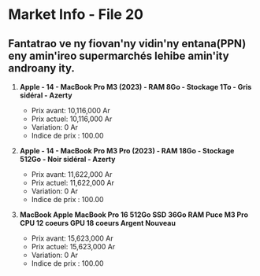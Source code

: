 # Market Info - File 20

## Fantatrao ve ny fiovan'ny vidin'ny entana(PPN) eny amin'ireo supermarchés lehibe amin'ity androany ity.

1. **Apple - 14 - MacBook Pro M3 (2023) - RAM 8Go - Stockage 1To - Gris sidéral - Azerty**
   - Prix avant: 10,116,000 Ar
   - Prix actuel: 10,116,000 Ar
   - Variation: 0 Ar
   - Indice de prix : 100.00

2. **Apple - 14 - MacBook Pro M3 Pro (2023) - RAM 18Go - Stockage 512Go - Noir sidéral - Azerty**
   - Prix avant: 11,622,000 Ar
   - Prix actuel: 11,622,000 Ar
   - Variation: 0 Ar
   - Indice de prix : 100.00

3. **MacBook Apple MacBook Pro 16 512Go SSD 36Go RAM Puce M3 Pro CPU 12 coeurs GPU 18 coeurs Argent Nouveau**
   - Prix avant: 15,623,000 Ar
   - Prix actuel: 15,623,000 Ar
   - Variation: 0 Ar
   - Indice de prix : 100.00

